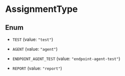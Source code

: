 

# AssignmentType

## Enum


* `TEST` (value: `"test"`)

* `AGENT` (value: `"agent"`)

* `ENDPOINT_AGENT_TEST` (value: `"endpoint-agent-test"`)

* `REPORT` (value: `"report"`)



